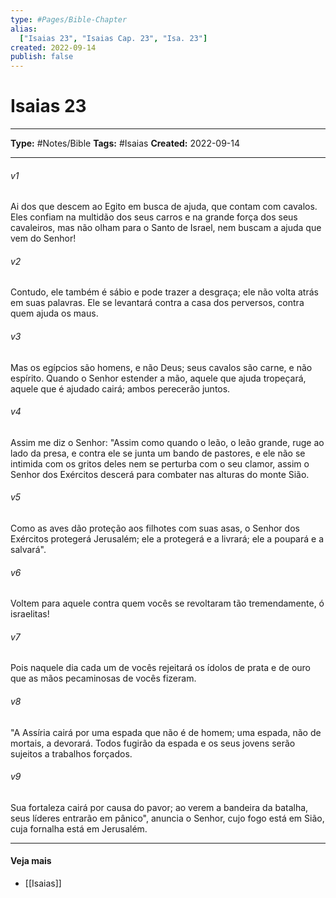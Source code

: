 ```yaml
---
type: #Pages/Bible-Chapter
alias:
  ["Isaias 23", "Isaias Cap. 23", "Isa. 23"]
created: 2022-09-14
publish: false
---
```


# Isaias 23

---

**Type:** #Notes/Bible
**Tags:** #Isaias
**Created:** 2022-09-14

---

###### v1
Ai dos que descem ao Egito em busca de ajuda, que contam com cavalos. Eles confiam na multidão dos seus carros e na grande força dos seus cavaleiros, mas não olham para o Santo de Israel, nem buscam a ajuda que vem do Senhor!
###### v2
Contudo, ele também é sábio e pode trazer a desgraça; ele não volta atrás em suas palavras. Ele se levantará contra a casa dos perversos, contra quem ajuda os maus.
###### v3
Mas os egípcios são homens, e não Deus; seus cavalos são carne, e não espírito. Quando o Senhor estender a mão, aquele que ajuda tropeçará, aquele que é ajudado cairá; ambos perecerão juntos.
###### v4
Assim me diz o Senhor: "Assim como quando o leão, o leão grande, ruge ao lado da presa, e contra ele se junta um bando de pastores, e ele não se intimida com os gritos deles nem se perturba com o seu clamor, assim o Senhor dos Exércitos descerá para combater nas alturas do monte Sião.
###### v5
Como as aves dão proteção aos filhotes com suas asas, o Senhor dos Exércitos protegerá Jerusalém; ele a protegerá e a livrará; ele a poupará e a salvará".
###### v6
Voltem para aquele contra quem vocês se revoltaram tão tremendamente, ó israelitas!
###### v7
Pois naquele dia cada um de vocês rejeitará os ídolos de prata e de ouro que as mãos pecaminosas de vocês fizeram.
###### v8
"A Assíria cairá por uma espada que não é de homem; uma espada, não de mortais, a devorará. Todos fugirão da espada e os seus jovens serão sujeitos a trabalhos forçados.
###### v9
Sua fortaleza cairá por causa do pavor; ao verem a bandeira da batalha, seus líderes entrarão em pânico", anuncia o Senhor, cujo fogo está em Sião, cuja fornalha está em Jerusalém.


---

#### Veja mais

- [[Isaias]]
